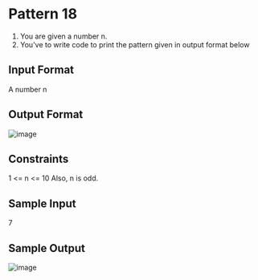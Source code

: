 # Pattern 18

1. You are given a number n.
2. You've to write code to print the pattern given in output format below
                                                            
## Input Format
A number n
## Output Format
![image](https://user-images.githubusercontent.com/46378797/122228903-ee854780-ced5-11eb-8094-6a8011491d10.png)

## Constraints
1 <= n <= 10
Also, n is odd.
## Sample Input
7
## Sample Output
![image](https://user-images.githubusercontent.com/46378797/122228947-f8a74600-ced5-11eb-8ae9-2a6c9d8eb448.png)
